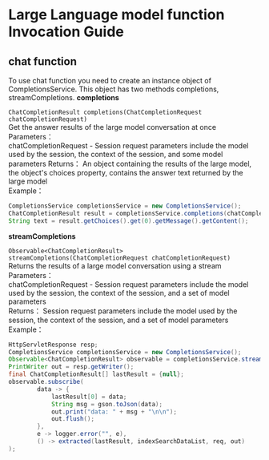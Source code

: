 # Large Language model function Invocation Guide

## chat function
To use chat function you need to create an instance object of CompletionsService. This object has two methods completions, streamCompletions.
__completions__

`
ChatCompletionResult completions(ChatCompletionRequest chatCompletionRequest)
`  
Get the answer results of the large model conversation at once   
Parameters：  
  chatCompletionRequest - Session request parameters include the model used by the session, the context of the session, and some model parameters 
Returns： An object containing the results of the large model, the object's choices property, contains the answer text returned by the large model   
Example：
```java
CompletionsService completionsService = new CompletionsService();
ChatCompletionResult result = completionsService.completions(chatCompletionRequest);
String text = result.getChoices().get(0).getMessage().getContent();
```

__streamCompletions__

`
Observable<ChatCompletionResult> streamCompletions(ChatCompletionRequest chatCompletionRequest)
`  
Returns the results of a large model conversation using a stream   
Parameters：  
  chatCompletionRequest - Session request parameters include the model used by the session, the context of the session, and a set of model parameters    
Returns： Session request parameters include the model used by the session, the context of the session, and a set of model parameters   
Example：
```java
HttpServletResponse resp;
CompletionsService completionsService = new CompletionsService();
Observable<ChatCompletionResult> observable = completionsService.streamCompletions(chatCompletionRequest);
PrintWriter out = resp.getWriter();
final ChatCompletionResult[] lastResult = {null};
observable.subscribe(
        data -> {
            lastResult[0] = data;
            String msg = gson.toJson(data);
            out.print("data: " + msg + "\n\n");
            out.flush();
        },
        e -> logger.error("", e),
        () -> extracted(lastResult, indexSearchDataList, req, out)
);
```